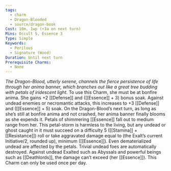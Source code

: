 ```yaml
---
tags:
  - charm
  - Dragon-Blooded
  - source/dragon-book
Cost: 10m, 1wp (+3a on next turn)
Mins: Occult 5, Essence 3
Type: Simple
Keywords:
  - Perilous
  - Signature (Wood)
Duration: Until next turn
Prerequisite Charms:
  - None
---
```

*The Dragon-Blood, utterly serene, channels the fierce persistence of life through her anima banner, which branches out like a great tree budding with petals of iridescent light.*
To use this Charm, she must be at bonfire anima. She gains +2 [[Defense]] and ([[Essence]] + 3) bonus soak. Against undead enemies or necromantic attacks, this increases to +3 [[Defense]] and ([[Essence]] + 5) soak. On the Dragon-Blood’s next turn, as long as she’s still at bonfire anima and not crashed, her anima banner finally blooms as she expends it. Petals of shimmering [[Essence]] fall out to medium range from her. This petal-storm is harmless to the living, but any undead or ghost caught in it must succeed on a difficulty 5 ([[Stamina]] + [[Resistance]]) roll or take aggravated damage equal to (the Exalt’s current Initiative/2, rounded up), minimum ([[Essence]]). Even dematerialized undead are affected by the petals. Trivial undead foes are automatically destroyed. Against undead Exalted such as Abyssals and powerful beings such as [[Deathlords]], the damage can’t exceed (her [[Essence]]). This Charm can only be used once per day.